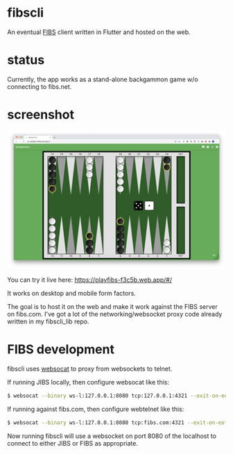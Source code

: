 # fibscli
An eventual [FIBS](http://fibs.com) client written in Flutter and hosted on the web.

# status
Currently, the app works as a stand-alone backgammon game w/o connecting to fibs.net.

# screenshot
![screenshot](readme/screenshot.png)

You can try it live here: https://playfibs-f3c5b.web.app/#/

It works on desktop and mobile form factors.

The goal is to host it on the web and make it work against the FIBS server on fibs.com. I've got a lot of the networking/websocket proxy code already written in my fibscli_lib repo.

# FIBS development
fibscli uses [websocat](https://github.com/vi/websocat) to proxy from websockets to telnet.

If running JIBS locally, then configure websocat like this:

```sh
$ websocat --binary ws-l:127.0.0.1:8080 tcp:127.0.0.1:4321 --exit-on-eof -v
```

If running against fibs.com, then configure webtelnet like this:

```sh
$ websocat --binary ws-l:127.0.0.1:8080 tcp:fibs.com:4321 --exit-on-eof -v
```

Now running fibscli will use a websocket on port 8080 of the localhost to connect to either JIBS or FIBS as appropriate.

